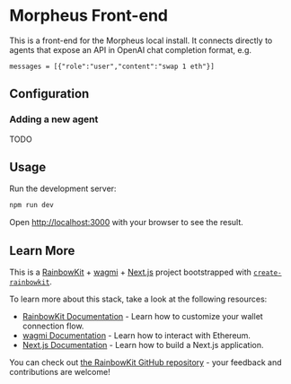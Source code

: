 
# Morpheus Front-end

This is a front-end for the Morpheus local install. It connects directly to agents that expose an API in OpenAI chat completion format, e.g.

```messages = [{"role":"user","content":"swap 1 eth"}]```


## Configuration

### Adding a new agent

TODO


## Usage

Run the development server:

```bash
npm run dev
```

Open [http://localhost:3000](http://localhost:3000) with your browser to see the result.



## Learn More

This is a [RainbowKit](https://rainbowkit.com) + [wagmi](https://wagmi.sh) + [Next.js](https://nextjs.org/) project bootstrapped with [`create-rainbowkit`](/packages/create-rainbowkit).


To learn more about this stack, take a look at the following resources:

- [RainbowKit Documentation](https://rainbowkit.com) - Learn how to customize your wallet connection flow.
- [wagmi Documentation](https://wagmi.sh) - Learn how to interact with Ethereum.
- [Next.js Documentation](https://nextjs.org/docs) - Learn how to build a Next.js application.

You can check out [the RainbowKit GitHub repository](https://github.com/rainbow-me/rainbowkit) - your feedback and contributions are welcome!

